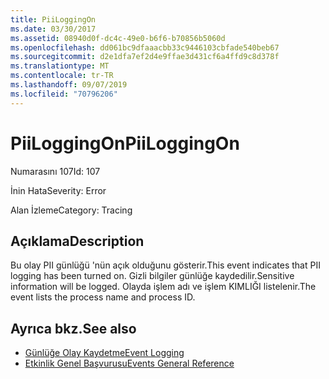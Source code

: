 ```yaml
---
title: PiiLoggingOn
ms.date: 03/30/2017
ms.assetid: 08940d0f-dc4c-49e0-b6f6-b70856b5060d
ms.openlocfilehash: dd061bc9dfaaacbb33c9446103cbfade540beb67
ms.sourcegitcommit: d2e1dfa7ef2d4e9ffae3d431cf6a4ffd9c8d378f
ms.translationtype: MT
ms.contentlocale: tr-TR
ms.lasthandoff: 09/07/2019
ms.locfileid: "70796206"
---
```

# <a name="piiloggingon"></a><span data-ttu-id="34bcb-102">PiiLoggingOn</span><span class="sxs-lookup"><span data-stu-id="34bcb-102">PiiLoggingOn</span></span>
<span data-ttu-id="34bcb-103">Numarasını 107</span><span class="sxs-lookup"><span data-stu-id="34bcb-103">Id: 107</span></span>  
  
 <span data-ttu-id="34bcb-104">İnin Hata</span><span class="sxs-lookup"><span data-stu-id="34bcb-104">Severity: Error</span></span>  
  
 <span data-ttu-id="34bcb-105">Alan İzleme</span><span class="sxs-lookup"><span data-stu-id="34bcb-105">Category: Tracing</span></span>  
  
## <a name="description"></a><span data-ttu-id="34bcb-106">Açıklama</span><span class="sxs-lookup"><span data-stu-id="34bcb-106">Description</span></span>  
 <span data-ttu-id="34bcb-107">Bu olay PII günlüğü 'nün açık olduğunu gösterir.</span><span class="sxs-lookup"><span data-stu-id="34bcb-107">This event indicates that PII logging has been turned on.</span></span> <span data-ttu-id="34bcb-108">Gizli bilgiler günlüğe kaydedilir.</span><span class="sxs-lookup"><span data-stu-id="34bcb-108">Sensitive information will be logged.</span></span> <span data-ttu-id="34bcb-109">Olayda işlem adı ve işlem KIMLIĞI listelenir.</span><span class="sxs-lookup"><span data-stu-id="34bcb-109">The event lists the process name and process ID.</span></span>  
  
## <a name="see-also"></a><span data-ttu-id="34bcb-110">Ayrıca bkz.</span><span class="sxs-lookup"><span data-stu-id="34bcb-110">See also</span></span>

- [<span data-ttu-id="34bcb-111">Günlüğe Olay Kaydetme</span><span class="sxs-lookup"><span data-stu-id="34bcb-111">Event Logging</span></span>](index.md)
- [<span data-ttu-id="34bcb-112">Etkinlik Genel Başvurusu</span><span class="sxs-lookup"><span data-stu-id="34bcb-112">Events General Reference</span></span>](events-general-reference.md)
